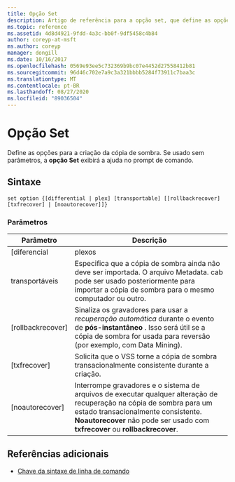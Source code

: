 ```yaml
---
title: Opção Set
description: Artigo de referência para a opção set, que define as opções para a criação da cópia de sombra.
ms.topic: reference
ms.assetid: 4d8d4921-9fdd-4a3c-bb0f-9df5458c4b84
author: coreyp-at-msft
ms.author: coreyp
manager: dongill
ms.date: 10/16/2017
ms.openlocfilehash: 0569e93ee5c732369b9bc07e4452d27558412b81
ms.sourcegitcommit: 96d46c702e7a9c3a321bbbb5284f73911c7baa3c
ms.translationtype: MT
ms.contentlocale: pt-BR
ms.lasthandoff: 08/27/2020
ms.locfileid: "89036504"
---
```

# <a name="set-option"></a>Opção Set

Define as opções para a criação da cópia de sombra. Se usado sem parâmetros, a **opção Set** exibirá a ajuda no prompt de comando.

## <a name="syntax"></a>Sintaxe

```
set option {[differential | plex] [transportable] [[rollbackrecover] [txfrecover] | [noautorecover]]}
```

### <a name="parameters"></a>Parâmetros

|     Parâmetro     |                                                                                                  Descrição                                                                                                  |
|-------------------|---------------------------------------------------------------------------------------------------------------------------------------------------------------------------------------------------------------|
|   [diferencial   |                                                                                                     plexos                                                                                                     |
|  transportáveis  |                       Especifica que a cópia de sombra ainda não deve ser importada. O arquivo Metadata. cab pode ser usado posteriormente para importar a cópia de sombra para o mesmo computador ou outro.                       |
| [rollbackrecover] |                     Sinaliza os gravadores para usar a *recuperação automática* durante o evento de **pós-instantâneo** . Isso será útil se a cópia de sombra for usada para reversão (por exemplo, com Data Mining).                      |
|   [txfrecover]    |                                                               Solicita que o VSS torne a cópia de sombra transacionalmente consistente durante a criação.                                                                |
|  [noautorecover]  | Interrompe gravadores e o sistema de arquivos de executar qualquer alteração de recuperação na cópia de sombra para um estado transacionalmente consistente. **Noautorecover** não pode ser usado com **txfrecover** ou **rollbackrecover**. |

## <a name="additional-references"></a>Referências adicionais

- [Chave da sintaxe de linha de comando](command-line-syntax-key.md)